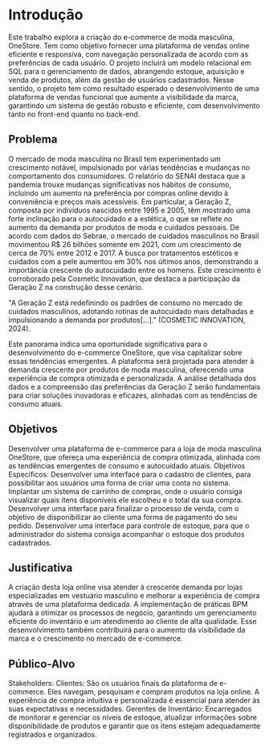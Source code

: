 # Introdução

Este trabalho explora a criação do e-commerce de moda masculina, OneStore. Tem como objetivo fornecer uma plataforma de vendas online eficiente e responsiva, com navegação personalizada de acordo com as preferências de cada usuário. O projeto incluirá um modelo relacional em SQL para o gerenciamento de dados, abrangendo estoque, aquisição e venda de produtos, além da gestão de usuários cadastrados.
Nesse sentido, o projeto tem como resultado esperado o desenvolvimento de uma plataforma de vendas funcional que aumente a visibilidade da marca, garantindo um sistema de gestão robusto e eficiente, com desenvolvimento tanto no front-end quanto no back-end.

## Problema
O mercado de moda masculina no Brasil tem experimentado um crescimento notável, impulsionado por várias tendências e mudanças no comportamento dos consumidores. O relatório do SENAI destaca que a pandemia trouxe mudanças significativas nos hábitos de consumo, incluindo um aumento na preferência por compras online devido à conveniência e preços mais acessíveis. Em particular, a Geração Z, composta por indivíduos nascidos entre 1995 e 2005, têm mostrado uma forte inclinação para o autocuidado e a estética, o que se reflete no aumento da demanda por produtos de moda e cuidados pessoais.
De acordo com dados do Sebrae, o mercado de cuidados masculinos no Brasil movimentou R$ 26 bilhões somente em 2021, com um crescimento de cerca de 70% entre 2012 e 2017. A busca por tratamentos estéticos e cuidados com a pele aumentou em 30% nos últimos anos, demonstrando a importância crescente do autocuidado entre os homens. Este crescimento é corroborado pela Cosmetic Innovation, que destaca a participação da Geração Z na construção desse cenário.

"A Geração Z está redefinindo os padrões de consumo no mercado de cuidados masculinos, adotando rotinas de autocuidado mais detalhadas e impulsionando a demanda por produtos[...]." (COSMETIC INNOVATION, 2024).

Este panorama indica uma oportunidade significativa para o desenvolvimento do e-commerce OneStore, que visa capitalizar sobre essas tendências emergentes. A plataforma será projetada para atender à demanda crescente por produtos de moda masculina, oferecendo uma experiência de compra otimizada e personalizada. A análise detalhada dos dados e a compreensão das preferências da Geração Z serão fundamentais para criar soluções inovadoras e eficazes, alinhadas com as tendências de consumo atuais.

## Objetivos

Desenvolver uma plataforma de e-commerce para a loja de moda masculina OneStore, que ofereça uma experiência de compra otimizada, alinhada com as tendências emergentes de consumo e autocuidado atuais.
Objetivos Específicos:
Desenvolver uma interface para o cadastro de clientes, para possibilitar aos usuários uma forma de criar uma conta no sistema.
Implantar um sistema de carrinho de compras, onde o usuário consiga visualizar quais itens disponíveis ele escolheu e o total da sua compra.
Desenvolver uma interface para finalizar o processo de venda, com o objetivo de disponibilizar ao cliente uma forma de pagamento do seu pedido.
Desenvolver uma interface para controle de estoque, para que o administrador do sistema consiga acompanhar o estoque dos produtos cadastrados.

## Justificativa

A criação desta loja online visa atender à crescente demanda por lojas especializadas em vestuário masculino e melhorar a experiência de compra através de uma plataforma dedicada. A implementação de práticas BPM ajudará a otimizar os processos de negócio, garantindo um gerenciamento eficiente do inventário e um atendimento ao cliente de alta qualidade. Esse desenvolvimento também contribuirá para o aumento da visibilidade da marca e o crescimento no mercado de e-commerce.

## Público-Alvo

Stakeholders:
Clientes: São os usuários finais da plataforma de e-commerce. Eles navegam, pesquisam e compram produtos na loja online. A experiência de compra intuitiva e personalizada é essencial para atender às suas expectativas e necessidades.
Gerentes de Inventário: Encarregados de monitorar e gerenciar os níveis de estoque, atualizar informações sobre disponibilidade de produtos e garantir que os itens estejam adequadamente registrados e organizados.
